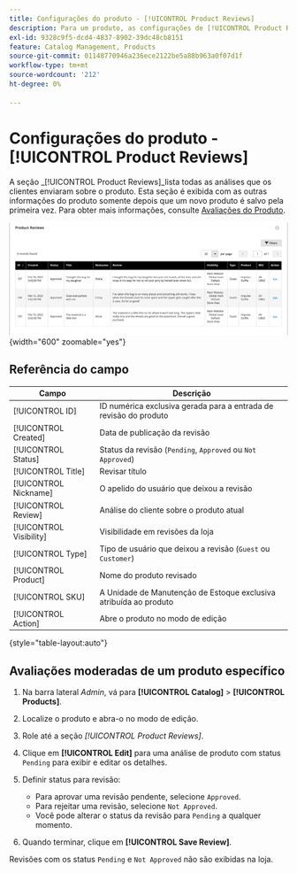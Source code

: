 ```yaml
---
title: Configurações do produto - [!UICONTROL Product Reviews]
description: Para um produto, as configurações de [!UICONTROL Product Reviews] fornecem acesso às revisões enviadas para o produto e editam o status das revisões pendentes.
exl-id: 9328c9f5-dcd4-4837-8902-39dc48cb8151
feature: Catalog Management, Products
source-git-commit: 01148770946a236ece2122be5a88b963a0f07d1f
workflow-type: tm+mt
source-wordcount: '212'
ht-degree: 0%

---
```


# Configurações do produto - [!UICONTROL Product Reviews]

A seção _[!UICONTROL Product Reviews]_lista todas as análises que os clientes enviaram sobre o produto. Esta seção é exibida com as outras informações do produto somente depois que um novo produto é salvo pela primeira vez. Para obter mais informações, consulte [Avaliações do Produto](../merchandising-promotions/product-reviews.md).

![Avaliações do Produto](./assets/product-review.png){width="600" zoomable="yes"}

## Referência do campo

| Campo | Descrição |
|--- |--- |
| [!UICONTROL ID] | ID numérica exclusiva gerada para a entrada de revisão do produto |
| [!UICONTROL Created] | Data de publicação da revisão |
| [!UICONTROL Status] | Status da revisão (`Pending`, `Approved` ou `Not Approved`) |
| [!UICONTROL Title] | Revisar título |
| [!UICONTROL Nickname] | O apelido do usuário que deixou a revisão |
| [!UICONTROL Review] | Análise do cliente sobre o produto atual |
| [!UICONTROL Visibility] | Visibilidade em revisões da loja |
| [!UICONTROL Type] | Tipo de usuário que deixou a revisão (`Guest` ou `Customer`) |
| [!UICONTROL Product] | Nome do produto revisado |
| [!UICONTROL SKU] | A Unidade de Manutenção de Estoque exclusiva atribuída ao produto |
| [!UICONTROL Action] | Abre o produto no modo de edição |

{style="table-layout:auto"}

## Avaliações moderadas de um produto específico

1. Na barra lateral _Admin_, vá para **[!UICONTROL Catalog]** > **[!UICONTROL Products]**.

1. Localize o produto e abra-o no modo de edição.

1. Role até a seção _[!UICONTROL Product Reviews]_.

1. Clique em **[!UICONTROL Edit]** para uma análise de produto com status `Pending` para exibir e editar os detalhes.

1. Definir status para revisão:

   - Para aprovar uma revisão pendente, selecione `Approved`.
   - Para rejeitar uma revisão, selecione `Not Approved`.
   - Você pode alterar o status da revisão para `Pending` a qualquer momento.

1. Quando terminar, clique em **[!UICONTROL Save Review]**.

Revisões com os status `Pending` e `Not Approved` não são exibidas na loja.
